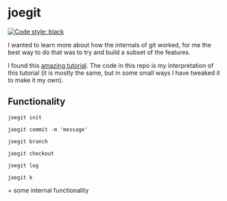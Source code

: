 # joegit

<a href="https://github.com/psf/black"><img alt="Code style: black" src="https://img.shields.io/badge/code%20style-black-000000.svg"></a>

I wanted to learn more about how the internals of git worked, for me the best way to do that was to try and build a subset of the features.

I found this [amazing tutorial](https://www.leshenko.net/p/ugit/#). The code in this repo is my interpretation of this tutorial (it is mostly the same, but in some small ways I have tweaked it to make it my own).

## Functionality

`joegit init`

`joegit commit -m 'message'`

`joegit branch`

`joegit checkout`

`joegit log`

`joegit k`

\+ some internal functionality